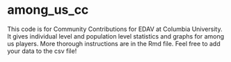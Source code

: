 # among_us_cc

This code is for Community Contributions for EDAV at Columbia University. It gives individual level and population level statistics and graphs for among us players. More thorough instructions are in the Rmd file. Feel free to add your data to the csv file!
